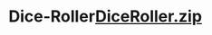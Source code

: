 # Dice-Roller[DiceRoller.zip](https://github.com/zacalderm/Dice-Roller/files/8061241/DiceRoller.zip)
